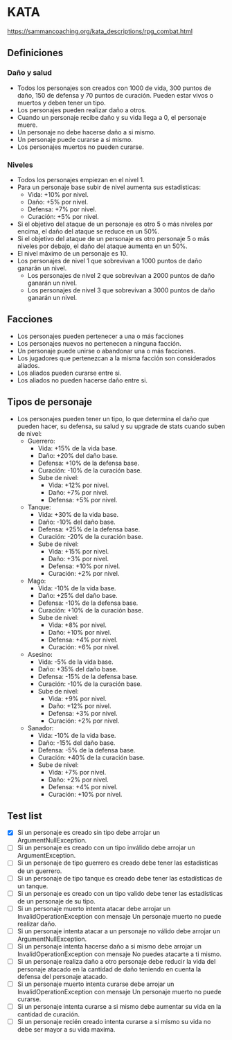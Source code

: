 # KATA

https://sammancoaching.org/kata_descriptions/rpg_combat.html

## Definiciones

### Daño y salud

* Todos los personajes son creados con 1000 de vida, 300 puntos de daño, 150 de defensa y 70 puntos de curación. Pueden estar vivos o muertos y deben tener un tipo.
* Los personajes pueden realizar daño a otros.
* Cuando un personaje recibe daño y su vida llega a 0, el personaje muere.
* Un personaje no debe hacerse daño a si mismo.
* Un personaje puede curarse a si mismo.
* Los personajes muertos no pueden curarse.

### Niveles

* Todos los personajes empiezan en el nivel 1.
* Para un personaje base subir de nivel aumenta sus estadísticas:
  * Vida: +10% por nivel.
  * Daño: +5% por nivel.
  * Defensa: +7% por nivel.
  * Curación: +5% por nivel.
* Si el objetivo del ataque de un personaje es otro 5 o más niveles por encima, el daño del ataque se reduce en un 50%.
* Si el objetivo del ataque de un personaje es otro personaje 5 o más niveles por debajo, el daño del ataque aumenta en
  un 50%.
* El nivel máximo de un personaje es 10.
* Los personajes de nivel 1 que sobrevivan a 1000 puntos de daño ganarán un nivel.
  * Los personajes de nivel 2 que sobrevivan a 2000 puntos de daño ganarán un nivel.
  * Los personajes de nivel 3 que sobrevivan a 3000 puntos de daño ganarán un nivel.

## Facciones

* Los personajes pueden pertenecer a una o más facciones
* Los personajes nuevos no pertenecen a ninguna facción.
* Un personaje puede unirse o abandonar una o más facciones.
* Los jugadores que pertenezcan a la misma facción son considerados aliados.
* Los aliados pueden curarse entre si.
* Los aliados no pueden hacerse daño entre si.

## Tipos de personaje

* Los personajes pueden tener un tipo, lo que determina el daño que pueden hacer, su defensa, su salud y su upgrade de stats cuando suben de nivel:
    * Guerrero:
      * Vida: +15% de la vida base.
      * Daño: +20% del daño base.
      * Defensa: +10% de la defensa base.
      * Curación: -10% de la curación base.
      * Sube de nivel:
        * Vida: +12% por nivel.
        * Daño: +7% por nivel.
        * Defensa: +5% por nivel.
    * Tanque:
      * Vida: +30% de la vida base.
      * Daño: -10% del daño base.
      * Defensa: +25% de la defensa base.
      * Curación: -20% de la curación base.
      * Sube de nivel:
        * Vida: +15% por nivel.
        * Daño: +3% por nivel.
        * Defensa: +10% por nivel.
        * Curación: +2% por nivel.
    * Mago:
      * Vida: -10% de la vida base.
      * Daño: +25% del daño base.
      * Defensa: -10% de la defensa base.
      * Curación: +10% de la curación base.
      * Sube de nivel:
        * Vida: +8% por nivel.
        * Daño: +10% por nivel.
        * Defensa: +4% por nivel.
        * Curación: +6% por nivel.
    * Asesino:
      * Vida: -5% de la vida base.
      * Daño: +35% del daño base.
      * Defensa: -15% de la defensa base.
      * Curación: -10% de la curación base.
      * Sube de nivel:
        * Vida: +9% por nivel.
        * Daño: +12% por nivel.
        * Defensa: +3% por nivel.
        * Curación: +2% por nivel.
    * Sanador:
      * Vida: -10% de la vida base.
      * Daño: -15% del daño base.
      * Defensa: -5% de la defensa base.
      * Curación: +40% de la curación base.
      * Sube de nivel:
        * Vida: +7% por nivel.
        * Daño: +2% por nivel.
        * Defensa: +4% por nivel.
        * Curación: +10% por nivel.

## Test list
- [X] Si un personaje es creado sin tipo debe arrojar un ArgumentNullException.
- [ ] Si un personaje es creado con un tipo inválido debe arrojar un ArgumentException.
- [ ] Si un personaje de tipo guerrero es creado debe tener las estadísticas de un guerrero.
- [ ] Si un personaje de tipo tanque es creado debe tener las estadísticas de un tanque.
- [ ] Si un personaje es creado con un tipo valido debe tener las estadísticas de un personaje de su tipo.
- [ ] Si un personaje muerto intenta atacar debe arrojar un InvalidOperationException con mensaje Un personaje muerto no puede realizar daño.
- [ ] Si un personaje intenta atacar a un personaje no válido debe arrojar un ArgumentNullException.
- [ ] Si un personaje intenta hacerse daño a si mismo debe arrojar un InvalidOperationException con mensaje No puedes atacarte a ti mismo.
- [ ] Si un personaje realiza daño a otro personaje debe reducir la vida del personaje atacado en la cantidad de daño teniendo en cuenta la defensa del personaje atacado.
- [ ] Si un personaje muerto intenta curarse debe arrojar un InvalidOperationException con mensaje Un personaje muerto no puede curarse.
- [ ] Si un personaje intenta curarse a si mismo debe aumentar su vida en la cantidad de curación.
- [ ] Si un personaje recién creado intenta curarse a si mismo su vida no debe ser mayor a su vida maxima.
